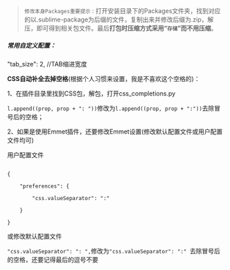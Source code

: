 >`修改本身Packages重要提示：`打开安装目录下的Packages文件夹，找到对应的以.sublime-package为后缀的文件，复制出来并修改后缀为.zip，解压，即可得到相关包文件。最后**打包时压缩方式采用“`存储`”而不用压缩**。  

  

##### 常用自定义配置：  

"tab_size": 2,  //TAB缩进宽度  

  

**CSS自动补全去掉空格**(根据个人习惯来设置，我是不喜欢这个空格的)：  

1、在插件目录里找到CSS包，解包，打开css_completions.py  

`l.append((prop, prop + ": "))`修改为`l.append((prop, prop + ":"))`去除冒号后的空格；  

2、如果是使用Emmet插件，还要修改Emmet设置(修改默认配置文件或用户配置文件均可)  

用户配置文件  

```

{

	"preferences": {

		"css.valueSeparator": ":"

	}

}

```

或修改默认配置文件  

`"css.valueSeparator": ": ",`修改为`"css.valueSeparator": ":" `去除冒号后的空格，还要记得最后的逗号不要  

